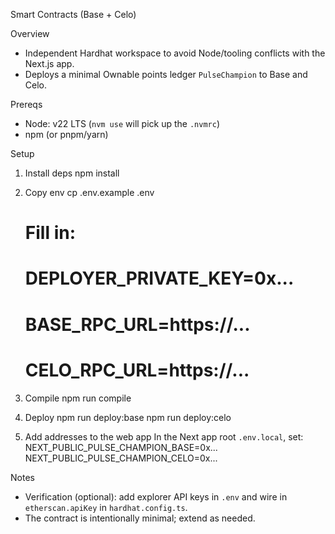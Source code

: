 Smart Contracts (Base + Celo)

Overview
- Independent Hardhat workspace to avoid Node/tooling conflicts with the Next.js app.
- Deploys a minimal Ownable points ledger `PulseChampion` to Base and Celo.

Prereqs
- Node: v22 LTS (`nvm use` will pick up the `.nvmrc`)
- npm (or pnpm/yarn)

Setup
1) Install deps
   npm install

2) Copy env
   cp .env.example .env
   # Fill in:
   # DEPLOYER_PRIVATE_KEY=0x...
   # BASE_RPC_URL=https://...
   # CELO_RPC_URL=https://...

3) Compile
   npm run compile

4) Deploy
   npm run deploy:base
   npm run deploy:celo

5) Add addresses to the web app
   In the Next app root `.env.local`, set:
   NEXT_PUBLIC_PULSE_CHAMPION_BASE=0x...
   NEXT_PUBLIC_PULSE_CHAMPION_CELO=0x...

Notes
- Verification (optional): add explorer API keys in `.env` and wire in `etherscan.apiKey` in `hardhat.config.ts`.
- The contract is intentionally minimal; extend as needed.

